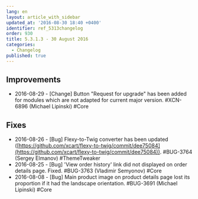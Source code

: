 ```yaml
---
lang: en
layout: article_with_sidebar
updated_at: '2016-08-30 18:40 +0400'
identifier: ref_5313changelog
order: 930
title: 5.3.1.3 - 30 August 2016
categories:
  - Changelog
published: true
---
```


## Improvements

*   2016-08-29 - [Change] Button "Request for upgrade" has been added for modules which are not adapted for current major version. #XCN-6896 (Michael Lipinski) #Core

## Fixes

*   2016-08-26 - [Bug] Flexy-to-Twig converter has been updated ([https://github.com/xcart/flexy-to-twig/commit/dee75084](https://github.com/xcart/flexy-to-twig/commit/dee75084)). #BUG-3764 (Sergey Elmanov) #ThemeTweaker
*   2016-08-25 - [Bug] 'View order history' link did not displayed on order details page. Fixed. #BUG-3763 (Vladimir Semyonov) #Core
*   2016-08-08 - [Bug] Main product image on product details page lost its proportion if it had the landscape orientation. #BUG-3691 (Michael Lipinski) #Core
